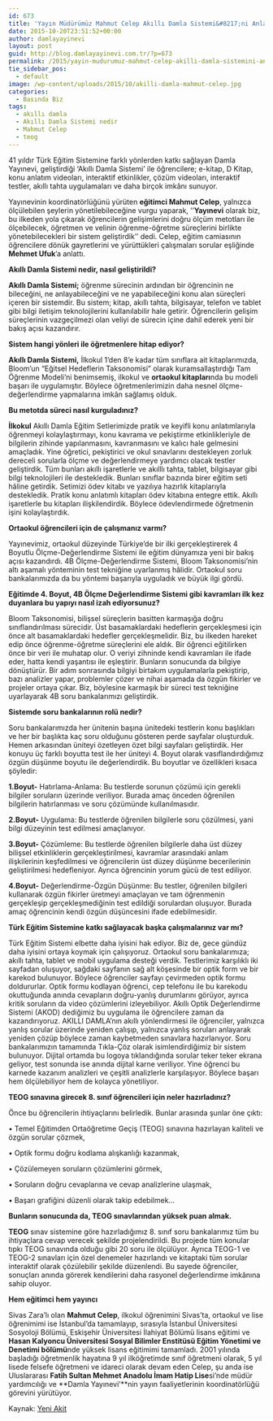 ```yaml
---
id: 673
title: 'Yayın Müdürümüz Mahmut Celep Akıllı Damla Sistemi&#8217;ni Anlattı'
date: 2015-10-20T23:51:52+00:00
author: damlayayinevi
layout: post
guid: http://blog.damlayayinevi.com.tr/?p=673
permalink: /2015/yayin-mudurumuz-mahmut-celep-akilli-damla-sistemini-anlatti/
tie_sidebar_pos:
  - default
image: /wp-content/uploads/2015/10/akilli-damla-mahmut-celep.jpg
categories:
  - Basında Biz
tags:
  - akıllı damla
  - Akıllı Damla Sistemi nedir
  - Mahmut Celep
  - teog
---
```

41 yıldır Türk Eğitim Sistemine farklı yönlerden katkı sağlayan Damla Yayınevi, geliştirdiği ‘Akıllı Damla Sistemi’ ile öğrencilere; e-kitap, D Kitap, konu anlatım videoları, interaktif etkinlikler, çözüm videoları, interaktif testler, akıllı tahta uygulamaları ve daha birçok imkânı sunuyor.

Yayınevinin koordinatörlüğünü yürüten **eğitimci Mahmut Celep**, yalnızca ölçülebilen şeylerin yönetilebileceğine vurgu yaparak, ’’**Yayınevi** olarak biz, bu ilkeden yola çıkarak öğrencilerin gelişimlerini doğru ölçüm metotları ile ölçebilecek, öğretmen ve velinin öğrenme-öğretme süreçlerini birlikte yönetebilecekleri bir sistem geliştirdik’’ dedi. Celep, eğitim camiasının öğrencilere dönük gayretlerini ve yürüttükleri çalışmaları sorular eşliğinde **Mehmet Ufuk**’a anlattı.

**Akıllı Damla Sistemi nedir, nasıl geliştirildi?**

**Akıllı Damla Sistemi;** öğrenme sürecinin ardından bir öğrencinin ne bileceğini, ne anlayabileceğini ve ne yapabileceğini konu alan süreçleri içeren bir sistemdir. Bu sistem; kitap, akıllı tahta, bilgisayar, telefon ve tablet gibi bilgi iletişim teknolojilerini kullanılabilir hale getirir. Öğrencilerin gelişim süreçlerinin vazgeçilmezi olan veliyi de sürecin içine dahil ederek yeni bir bakış açısı kazandırır.

**Sistem hangi yönleri ile öğretmenlere hitap ediyor?**

**Akıllı Damla Sistemi,** İlkokul 1’den 8’e kadar tüm sınıflara ait kitaplarımızda, Bloom’un “Eğitsel Hedeflerin Taksonomisi” olarak kuramsallaştırdığı Tam Öğrenme Modeli’ni benimsemiş, ilkokul ve **ortaokul kitapları**nda bu modeli başarı ile uygulamıştır. Böylece öğretmenlerimizin daha nesnel ölçme-değerlendirme yapmalarına imkân sağlamış olduk.

**Bu metotda süreci nasıl kurguladınız?**

**İlkokul** Akıllı Damla Eğitim Setlerimizde pratik ve keyifli konu anlatımlarıyla öğrenmeyi kolaylaştırmayı, konu kavrama ve pekiştirme etkinlikleriyle de bilgilerin zihinde yapılanmasını, kavranmasını ve kalıcı hale gelmesini amaçladık. Yine öğretici, pekiştirici ve okul sınavlarını destekleyen zorluk dereceli sorularla ölçme ve değerlendirmeye yardımcı olacak testler geliştirdik. Tüm bunları akıllı işaretlerle ve akılllı tahta, tablet, bilgisayar gibi bilgi teknolojileri ile destekledik. Bunları sınıflar bazında birer eğitim seti hâline getirdik. Setimizi ödev kitabı ve yazılıya hazırlık kitaplarıyla destekledik. Pratik konu anlatımlı kitapları ödev kitabına entegre ettik. Akıllı işaretlerle bu kitapları ilişkilendirdik. Böylece ödevlendirmede öğretmenin işini kolaylaştırdık.

**Ortaokul öğrencileri için de çalışmanız varmı?**

Yayınevimiz, ortaokul düzeyinde Türkiye’de bir ilki gerçekleştirerek 4 Boyutlu Ölçme-Değerlendirme Sistemi ile eğitim dünyamıza yeni bir bakış açısı kazandırdı. 4B Ölçme-Değerlendirme Sistemi, Bloom Taksonomisi’nin altı aşamalı yönteminin test tekniğine uyarlanmış hâlidir. Ortaokul soru bankalarımızda da bu yöntemi başarıyla uyguladık ve büyük ilgi gördü.

**Eğitimde 4. Boyut, 4B Ölçme Değerlendirme Sistemi gibi kavramları ilk kez duyanlara bu yapıyı nasıl izah ediyorsunuz?**

Bloom Taksonomisi, bilişsel süreçlerin basitten karmaşığa doğru sınıflandırılması sürecidir. Üst basamaklardaki hedeflerin gerçekleşmesi için önce alt basamaklardaki hedefler gerçekleşmelidir. Biz, bu ilkeden hareket edip önce öğrenme-öğretme süreçlerini ele aldık. Bir öğrenci eğitilirken önce bir veri ile muhatap olur. O veriyi zihninde kendi kavramları ile ifade eder, hatta kendi yaşantısı ile eşleştirir. Bunların sonucunda da bilgiye dönüştürür. Bir adım sonrasında bilgiyi birtakım uygulamalarla pekiştirip, bazı analizler yapar, problemler çözer ve nihai aşamada da özgün fikirler ve projeler ortaya çıkar. Biz, böylesine karmaşık bir süreci test tekniğine uyarlayarak 4B soru bankalarımızı geliştirdik.

**Sistemde soru bankalarının rolü nedir?**

Soru bankalarımızda her ünitenin başına ünitedeki testlerin konu başlıkları ve her bir başlıkta kaç soru olduğunu gösteren perde sayfalar oluşturduk. Hemen arkasından üniteyi özetleyen özet bilgi sayfaları geliştirdik. Her konuyu üç farklı boyutta test ile her üniteyi 4. Boyut olarak vasıflandırdığımız özgün düşünme boyutu ile değerlendirdik. Bu boyutlar ve özellikleri kısaca şöyledir:

**1.Boyut-** Hatırlama-Anlama: Bu testlerde sorunun çözümü için gerekli bilgiler soruların üzerinde veriliyor. Burada amaç önceden öğrenilen bilgilerin hatırlanması ve soru çözümünde kullanılmasıdır.

**2.Boyut-** Uygulama: Bu testlerde öğrenilen bilgilerle soru çözülmesi, yani bilgi düzeyinin test edilmesi amaçlanıyor.

**3.Boyut-** Çözümleme: Bu testlerde öğrenilen bilgilerle daha üst düzey bilişsel etkinliklerin gerçekleştirilmesi, kavramlar arasındaki anlam ilişkilerinin keşfedilmesi ve öğrencilerin üst düzey düşünme becerilerinin geliştirilmesi hedefleniyor. Ayrıca öğrencinin yorum gücü de test ediliyor.

**4.Boyut-** Değerlendirme-Özgün Düşünme: Bu testler, öğrenilen bilgileri kullanarak özgün fikirler üretmeyi amaçlayan ve tam öğrenmenin gerçekleşip gerçekleşmediğinin test edildiği sorulardan oluşuyor. Burada amaç öğrencinin kendi özgün düşüncesini ifade edebilmesidir.

**Türk Eğitim Sistemine katkı sağlayacak başka çalışmalarınız var mı?**

Türk Eğitim Sistemi elbette daha iyisini hak ediyor. Biz de, gece gündüz daha iyisini ortaya koymak için çalışıyoruz. Ortaokul soru bankalarımıza; akıllı tahta, tablet ve mobil uygulama desteği verdik. Testlerimiz karşılıklı iki sayfadan oluşuyor, sağdaki sayfanın sağ alt köşesinde bir optik form ve bir karekod bulunuyor. Böylece öğrenciler sayfayı çevirmeden optik formu doldururlar. Optik formu kodlayan öğrenci, cep telefonu ile bu karekodu okuttuğunda anında cevapların doğru-yanlış durumlarını görüyor, ayrıca kritik soruların da video çözümlerini izleyebiliyor. Akıllı Optik Değerlendirme Sistemi (AKOD) dediğimiz bu uygulama ile öğrencilere zaman da kazandırıyoruz. AKILLI DAMLA’nın akıllı yönlendirmesi ile öğrenciler, yalnızca yanlış sorular üzerinde yeniden çalışıp, yalnızca yanlış soruları anlayarak yeniden çözüp böylece zaman kaybetmeden sınavlara hazırlanıyor. Soru bankalarımızın tamamında Tıkla-Çöz olarak isimlendirdiğimiz bir sistem bulunuyor. Dijital ortamda bu logoya tıklandığında sorular teker teker ekrana geliyor, test sonunda ise anında dijital karne veriliyor. Yine öğrenci bu karnede kazanım analizleri ve çeşitli analizlerle karşılaşıyor. Böylece başarı hem ölçülebiliyor hem de kolayca yönetiliyor.

**TEOG sınavına girecek 8. sınıf öğrencileri için neler hazırladınız?**

Önce bu öğrencilerin ihtiyaçlarını belirledik. Bunlar arasında şunlar öne çıktı:

• Temel Eğitimden Ortaöğretime Geçiş (TEOG) sınavına hazırlayan kaliteli ve özgün sorular çözmek,

• Optik formu doğru kodlama alışkanlığı kazanmak,

• Çözülemeyen soruların çözümlerini görmek,

• Soruların doğru cevaplarına ve cevap analizlerine ulaşmak,

• Başarı grafiğini düzenli olarak takip edebilmek…

**Bunların sonucunda da, TEOG sınavlarından yüksek puan almak.**

**TEOG** sınav sistemine göre hazırladığımız 8. sınıf soru bankalarımız tüm bu ihtiyaçlara cevap verecek şekilde projelendirildi. Bu projede tüm konular tıpkı TEOG sınavında olduğu gibi 20 soru ile ölçülüyor. Ayrıca TEOG-1 ve TEOG-2 sınavları için özel denemeler hazırlandı ve kitaptaki tüm sorular interaktif olarak çözülebilir şekilde düzenlendi. Bu sayede öğrenciler, sonuçları anında görerek kendilerini daha rasyonel değerlendirme imkânına sahip oluyor.

**Hem eğitimci hem yayıncı**

Sivas Zara’lı olan **Mahmut Celep**, ilkokul öğrenimini Sivas’ta, ortaokul ve lise öğrenimimi ise İstanbul’da tamamlayıp, sırasıyla İstanbul Üniversitesi Sosyoloji Bölümü, Eskişehir Üniversitesi İlahiyat Bölümü lisans eğitimi ve **Hasan Kalyoncu Üniversitesi Sosyal Bilimler Enstitüsü Eğitim Yönetimi ve Denetimi bölümü**nde yüksek lisans eğitimimi tamamladı. 2001 yılında başladığı öğretmenlik hayatına 9 yıl ilköğretimde sınıf öğretmeni olarak, 5 yıl lisede felsefe öğretmeni ve idareci olarak devam eden Celep, şu anda ise Uluslararası **Fatih Sultan Mehmet Anadolu İmam Hatip Lise**si’nde müdür yardımcılığı ve **Damla Yayınevi’**nin yayın faaliyetlerinin koordinatörlüğü görevini yürütüyor.

Kaynak: <a href="http://www.yeniakit.com.tr/haber/sinava-hazirlikta-en-akilli-tercihler-101095.html" target="_blank">Yeni Akit</a>